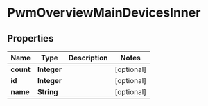 

# PwmOverviewMainDevicesInner


## Properties

| Name | Type | Description | Notes |
|------------ | ------------- | ------------- | -------------|
|**count** | **Integer** |  |  [optional] |
|**id** | **Integer** |  |  [optional] |
|**name** | **String** |  |  [optional] |



